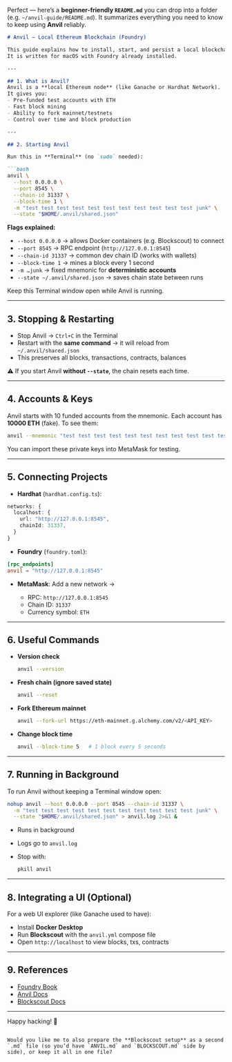 Perfect — here’s a **beginner-friendly `README.md`** you can drop into a folder (e.g. `~/anvil-guide/README.md`). It summarizes everything you need to know to keep using **Anvil** reliably.

````markdown
# Anvil – Local Ethereum Blockchain (Foundry)

This guide explains how to install, start, and persist a local blockchain with **Anvil**.  
It is written for macOS with Foundry already installed.

---

## 1. What is Anvil?
Anvil is a **local Ethereum node** (like Ganache or Hardhat Network).  
It gives you:
- Pre-funded test accounts with ETH
- Fast block mining
- Ability to fork mainnet/testnets
- Control over time and block production

---

## 2. Starting Anvil

Run this in **Terminal** (no `sudo` needed):

```bash
anvil \
  --host 0.0.0.0 \
  --port 8545 \
  --chain-id 31337 \
  --block-time 1 \
  -m "test test test test test test test test test test test junk" \
  --state "$HOME/.anvil/shared.json"
````

**Flags explained:**

* `--host 0.0.0.0` → allows Docker containers (e.g. Blockscout) to connect
* `--port 8545` → RPC endpoint (`http://127.0.0.1:8545`)
* `--chain-id 31337` → common dev chain ID (works with wallets)
* `--block-time 1` → mines a block every 1 second
* `-m …junk` → fixed mnemonic for **deterministic accounts**
* `--state ~/.anvil/shared.json` → saves chain state between runs

Keep this Terminal window open while Anvil is running.

---

## 3. Stopping & Restarting

* Stop Anvil → `Ctrl+C` in the Terminal
* Restart with the **same command** → it will reload from `~/.anvil/shared.json`
* This preserves all blocks, transactions, contracts, balances

⚠️ If you start Anvil **without `--state`**, the chain resets each time.

---

## 4. Accounts & Keys

Anvil starts with 10 funded accounts from the mnemonic.
Each account has **10000 ETH** (fake).
To see them:

```bash
anvil --mnemonic "test test test test test test test test test test test junk" --accounts 10
```

You can import these private keys into MetaMask for testing.

---

## 5. Connecting Projects

* **Hardhat** (`hardhat.config.ts`):

```ts
networks: {
  localhost: {
    url: "http://127.0.0.1:8545",
    chainId: 31337,
  }
}
```

* **Foundry** (`foundry.toml`):

```toml
[rpc_endpoints]
anvil = "http://127.0.0.1:8545"
```

* **MetaMask**:
  Add a new network →

  * RPC: `http://127.0.0.1:8545`
  * Chain ID: `31337`
  * Currency symbol: `ETH`

---

## 6. Useful Commands

* **Version check**

  ```bash
  anvil --version
  ```

* **Fresh chain (ignore saved state)**

  ```bash
  anvil --reset
  ```

* **Fork Ethereum mainnet**

  ```bash
  anvil --fork-url https://eth-mainnet.g.alchemy.com/v2/<API_KEY>
  ```

* **Change block time**

  ```bash
  anvil --block-time 5   # 1 block every 5 seconds
  ```

---

## 7. Running in Background

To run Anvil without keeping a Terminal window open:

```bash
nohup anvil --host 0.0.0.0 --port 8545 --chain-id 31337 \
  -m "test test test test test test test test test test test junk" \
  --state "$HOME/.anvil/shared.json" > anvil.log 2>&1 &
```

* Runs in background
* Logs go to `anvil.log`
* Stop with:

  ```bash
  pkill anvil
  ```

---

## 8. Integrating a UI (Optional)

For a web UI explorer (like Ganache used to have):

* Install **Docker Desktop**
* Run **Blockscout** with the `anvil.yml` compose file
* Open `http://localhost` to view blocks, txs, contracts

---

## 9. References

* [Foundry Book](https://book.getfoundry.sh/)
* [Anvil Docs](https://book.getfoundry.sh/anvil/)
* [Blockscout Docs](https://docs.blockscout.com/)

---

Happy hacking! 🚀

```

Would you like me to also prepare the **Blockscout setup** as a second `.md` file (so you’d have `ANVIL.md` and `BLOCKSCOUT.md` side by side), or keep it all in one file?
```
